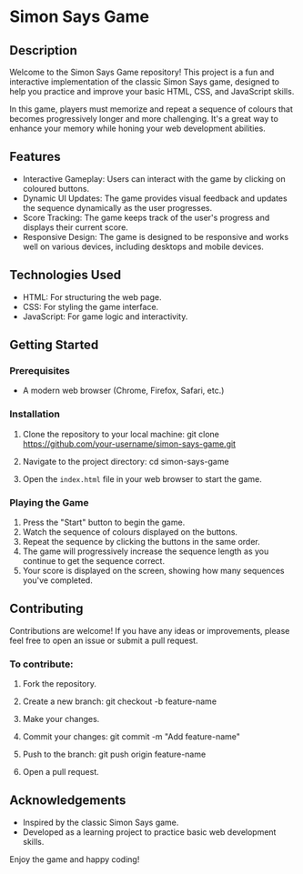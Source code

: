 # Simon Says Game

## Description

Welcome to the Simon Says Game repository! This project is a fun and interactive implementation of the classic Simon Says game, designed to help you practice and improve your basic HTML, CSS, and JavaScript skills. 

In this game, players must memorize and repeat a sequence of colours that becomes progressively longer and more challenging. It's a great way to enhance your memory while honing your web development abilities.

## Features

- Interactive Gameplay: Users can interact with the game by clicking on coloured buttons.
- Dynamic UI Updates: The game provides visual feedback and updates the sequence dynamically as the user progresses.
- Score Tracking: The game keeps track of the user's progress and displays their current score.
- Responsive Design: The game is designed to be responsive and works well on various devices, including desktops and mobile devices.

## Technologies Used

- HTML: For structuring the web page.
- CSS: For styling the game interface.
- JavaScript: For game logic and interactivity.

## Getting Started

### Prerequisites

- A modern web browser (Chrome, Firefox, Safari, etc.)

### Installation

1. Clone the repository to your local machine:
   git clone https://github.com/your-username/simon-says-game.git

2. Navigate to the project directory:
   cd simon-says-game

3. Open the `index.html` file in your web browser to start the game.

### Playing the Game

1. Press the "Start" button to begin the game.
2. Watch the sequence of colours displayed on the buttons.
3. Repeat the sequence by clicking the buttons in the same order.
4. The game will progressively increase the sequence length as you continue to get the sequence correct.
5. Your score is displayed on the screen, showing how many sequences you've completed.

## Contributing

Contributions are welcome! If you have any ideas or improvements, please feel free to open an issue or submit a pull request. 

### To contribute:

1. Fork the repository.
2. Create a new branch:
   git checkout -b feature-name

3. Make your changes.
4. Commit your changes:
   git commit -m "Add feature-name"

5. Push to the branch:
   git push origin feature-name
   
7. Open a pull request.

## Acknowledgements

- Inspired by the classic Simon Says game.
- Developed as a learning project to practice basic web development skills.

Enjoy the game and happy coding!
